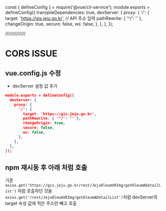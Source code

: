 <template>
  <div>
    <ul>
      <li v-for="item in result" :key="item.oleumEname">
        {{ item.oleumKname }}
      </li>
    </ul>
  </div>
</template>

<script>
import axios from 'axios';
export default {
  data() {
    return {
      result: [],
    };
  },
  async mounted() {
    const res = await axios.get('/rest/JejuOleumVRImg/getOleumADetailList');
    console.log(res);
    if (res.status) {
      this.result = res.data.resultSummary;
    }
  },
};
</script>





const { defineConfig } = require('@vue/cli-service');
module.exports = defineConfig({
  transpileDependencies: true,
  devServer: {
    proxy: {
      '/': {
        target: 'https://gis.jeju.go.kr', // API 주소 입력
        pathRewrite: { '^/': '' },
        changeOrigin: true,
        secure: false,
        ws: false,
      },
    },
  },
});

/////////////
# CORS ISSUE

## vue.config.js 수정

- devServer 설정 값 추가

```json
module.exports = defineConfig({
  devServer: {
    proxy: {
      '/': {
        target: 'https://gis.jeju.go.kr',
        pathRewrite: { '^/': '' },
        changeOrigin: true,
        secure: false,
        ws: false,
      },
    },
  },
});
```

## npm 재시동 후 아래 처럼 호출

기존 `axios.get('https://gis.jeju.go.kr/rest/JejuOleumVRImg/getOleumADetailList')` 처럼 호출하던 것을 `axios.get('/rest/JejuOleumVRImg/getOleumADetailList')`처럼 devServer의 target 속성 값에 적은 주소만 빼고 호출
